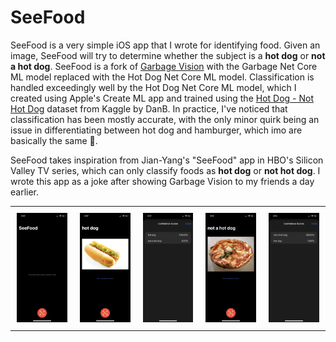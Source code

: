 # SeeFood

SeeFood is a very simple iOS app that I wrote for identifying food. Given an
image, SeeFood will try to determine whether the subject is a **hot dog** or
**not a hot dog**. SeeFood is a fork of
[Garbage Vision](/projects/garbage-vision) with the Garbage Net Core ML model
replaced with the Hot Dog Net Core ML model. Classification is handled
exceedingly well by the Hot Dog Net Core ML model, which I created using
Apple's Create ML app and trained using the
[Hot Dog - Not Hot Dog](https://www.kaggle.com/dansbecker/hot-dog-not-hot-dog)
dataset from Kaggle by DanB. In practice, I've noticed that classification has
been mostly accurate, with the only minor quirk being an issue in
differentiating between hot dog and hamburger, which imo are basically the
same 🤣.

SeeFood takes inspiration from Jian-Yang's "SeeFood" app in HBO's Silicon
Valley TV series, which can only classify foods as **hot dog** or
**not hot dog**. I wrote this app as a joke after showing Garbage Vision to my
friends a day earlier.

<div id="image-table">
  <table>
    <tr>
      <td style="padding:10px">
        <img src="https://github.com/j43cheun/SeeFood/blob/main/Screenshots/main-screen.png"/>
      </td>
      <td style="padding:10px">
        <img src="https://github.com/j43cheun/SeeFood/blob/main/Screenshots/hot-dog-classification.png"/>
      </td>
      <td style="padding:10px">
        <img src="https://github.com/j43cheun/SeeFood/blob/main/Screenshots/hot-dog-confidence-scores.png"/>
      </td>
      <td style="padding:10px">
        <img src="https://github.com/j43cheun/SeeFood/blob/main/Screenshots/not-a-hot-dog-classification.png"/>
      </td>
      <td style="padding:10px">
        <img src="https://github.com/j43cheun/SeeFood/blob/main/Screenshots/not-a-hot-dog-confidence-scores.png"/>
      </td>
    </tr>
  </table>
</div>
